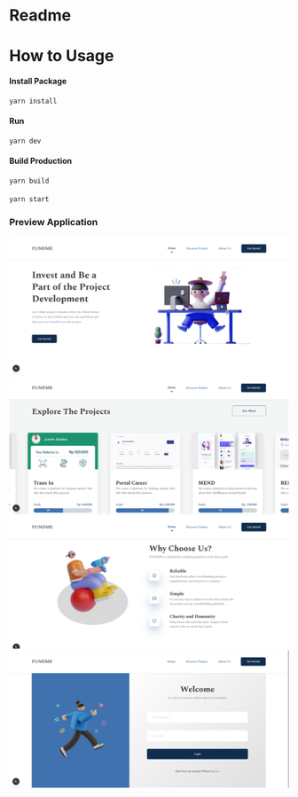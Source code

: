 # Readme

# How to Usage

#### Install Package

```sh
yarn install
```

#### Run

```sh
yarn dev
```

#### Build Production

```sh
yarn build

yarn start
```

### Preview Application

![alt text](/readmeAssets/Hero.png)
![alt text](/readmeAssets/Projects.png)
![alt text](/readmeAssets/Aboutus.png)
![alt text](/readmeAssets/Login.png)
